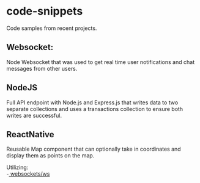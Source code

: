 # code-snippets

Code samples from recent projects. 

## Websocket:
Node Websocket that was used to get real time user notifications and chat messages from other users. 

## NodeJS
Full API endpoint with Node.js and Express.js that writes data to two separate collections and uses a transactions collection to ensure both writes are successful.

## ReactNative

Reusable Map component that can optionally take in coordinates and display them as points on the map. 

Utilizing:  
-<a href="https://github.com/websockets/ws"> websockets/ws </a>
